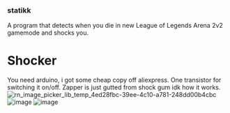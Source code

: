 ### statikk

A program that detects when you die in new League of Legends Arena 2v2 gamemode and shocks you.

# Shocker

You need arduino, i got some cheap copy off aliexpress. One transistor for switching it on/off. Zapper is just gutted from shock gum idk how it works.
 ![rn_image_picker_lib_temp_4ed28fbc-39ee-4c10-a781-248dd00b4cbc](https://github.com/igorkandic/statikk/assets/10564596/c5edb24e-4055-44fe-9165-49a411282fb7)
![image](https://github.com/igorkandic/statikk/assets/10564596/035501bf-72a1-47fa-995c-cc4370430004)
![image](https://github.com/igorkandic/statikk/assets/10564596/8145595e-d297-4cd0-b521-3738315a735f)
